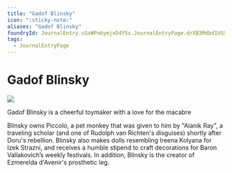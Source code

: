 ```yaml
---
title: "Gadof Blinsky"
icon: ":sticky-note:"
aliases: "Gadof Blinsky"
foundryId: JournalEntry.cGsWPn6ymjxD4Y5s.JournalEntryPage.drXB3Mdbd1VGSEXZ
tags:
  - JournalEntryPage
---
```


# Gadof Blinsky
![](tokenizer\cos_tokens\blinski.webp)

Gadof Blinsky is a cheerful toymaker with a love for the macabre


Blinsky owns Piccolo, a pet monkey that was given to him by "Alanik Ray", a traveling scholar (and one of Rudolph van Richten's disguises) shortly after Doru's rebellion. Blinsky also makes dolls resembling Ireena Kolyana for Izek Strazni, and receives a humble stipend to craft decorations for Baron Vallakovich’s weekly festivals. In addition, Blinsky is the creator of Ezmerelda d'Avenir's prosthetic leg.